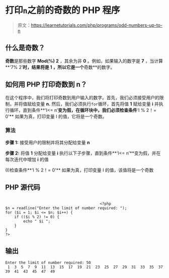# 打印`n`之前的奇数的 PHP 程序

> 原文：<https://learnetutorials.com/php/programs/odd-numbers-up-to-n>

## 什么是奇数？

**奇数**是那些数字 **Mod(%)** **2** ，其余为非 **0** 。例如，如果输入的数字是 **7** ，当计算**‘7% 2’**时，结果将是 **1** ，所以它是一个**奇数**的数字。

## 如何用 PHP 打印奇数到 n？

在这个程序中，我们将打印奇数到用户输入的数字。首先，我们必须接受用户的限制，并将值赋给变量 **n.** 然后，我们必须执行`for`循环，首先将值 **1** 赋给变量 **i** 并执行循环，直到条件**‘I<= n’**变为假，在循环块中，我们必须检查条件**‘I % 2！= 0'** 如果为真，打印变量 I 的值，它将是一个奇数。

### 算法

**步骤 1:** 接受用户的限制并将其分配给变量 **n**

**步骤 2:** 将值 **1** 分配给变量 **i** 执行以下子步骤，直到条件**‘I<= n’**变为假，并在每次迭代中增加 **i** 的值

(I)检查条件**‘I % 2！= 0'** 如果为真，打印变量 I 的值，该值将是一个奇数

## PHP 源代码

```

                                          <?php
$n = readline("Enter the limit of number required: ");
for ($i = 1; $i <= $n; $i++) {
    if (($i % 2) != 0) {
        echo " $i ";
    }
}
?>

```

## 输出

```
Enter the limit of number required: 50
 1  3  5  7  9  11  13  15  17  19  21  23  25  27  29  31  33  35  37  39  41  43  45  47  49
```